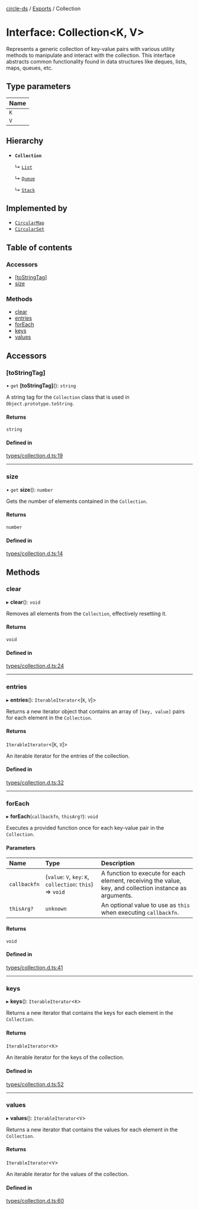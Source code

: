 [circle-ds](../README.md) / [Exports](../modules.md) / Collection

# Interface: Collection\<K, V\>

Represents a generic collection of key-value pairs with various utility methods
to manipulate and interact with the collection. This interface abstracts common
functionality found in data structures like deques, lists, maps, queues, etc.

## Type parameters

| Name |
| :------ |
| `K` |
| `V` |

## Hierarchy

- **`Collection`**

  ↳ [`List`](List.md)

  ↳ [`Queue`](Queue.md)

  ↳ [`Stack`](Stack.md)

## Implemented by

- [`CircularMap`](../classes/CircularMap.md)
- [`CircularSet`](../classes/CircularSet.md)

## Table of contents

### Accessors

- [[toStringTag]](Collection.md#[tostringtag])
- [size](Collection.md#size)

### Methods

- [clear](Collection.md#clear)
- [entries](Collection.md#entries)
- [forEach](Collection.md#foreach)
- [keys](Collection.md#keys)
- [values](Collection.md#values)

## Accessors

### [toStringTag]

• `get` **[toStringTag]**(): `string`

A string tag for the `Collection` class that is used in `Object.prototype.toString`.

#### Returns

`string`

#### Defined in

[types/collection.d.ts:19](https://github.com/havelessbemore/circle-ds/blob/f0ada2f/src/types/collection.d.ts#L19)

___

### size

• `get` **size**(): `number`

Gets the number of elements contained in the `Collection`.

#### Returns

`number`

#### Defined in

[types/collection.d.ts:14](https://github.com/havelessbemore/circle-ds/blob/f0ada2f/src/types/collection.d.ts#L14)

## Methods

### clear

▸ **clear**(): `void`

Removes all elements from the `Collection`, effectively resetting it.

#### Returns

`void`

#### Defined in

[types/collection.d.ts:24](https://github.com/havelessbemore/circle-ds/blob/f0ada2f/src/types/collection.d.ts#L24)

___

### entries

▸ **entries**(): `IterableIterator`\<[`K`, `V`]\>

Returns a new iterator object that contains an array of `[key, value]`
pairs for each element in the `Collection`.

#### Returns

`IterableIterator`\<[`K`, `V`]\>

An iterable iterator for the entries of the collection.

#### Defined in

[types/collection.d.ts:32](https://github.com/havelessbemore/circle-ds/blob/f0ada2f/src/types/collection.d.ts#L32)

___

### forEach

▸ **forEach**(`callbackfn`, `thisArg?`): `void`

Executes a provided function once for each key-value pair in the `Collection`.

#### Parameters

| Name | Type | Description |
| :------ | :------ | :------ |
| `callbackfn` | (`value`: `V`, `key`: `K`, `collection`: `this`) => `void` | A function to execute for each element, receiving the value, key, and collection instance as arguments. |
| `thisArg?` | `unknown` | An optional value to use as `this` when executing `callbackfn`. |

#### Returns

`void`

#### Defined in

[types/collection.d.ts:41](https://github.com/havelessbemore/circle-ds/blob/f0ada2f/src/types/collection.d.ts#L41)

___

### keys

▸ **keys**(): `IterableIterator`\<`K`\>

Returns a new iterator that contains the keys for each element
in the `Collection`.

#### Returns

`IterableIterator`\<`K`\>

An iterable iterator for the keys of the collection.

#### Defined in

[types/collection.d.ts:52](https://github.com/havelessbemore/circle-ds/blob/f0ada2f/src/types/collection.d.ts#L52)

___

### values

▸ **values**(): `IterableIterator`\<`V`\>

Returns a new iterator that contains the values for each element
in the `Collection`.

#### Returns

`IterableIterator`\<`V`\>

An iterable iterator for the values of the collection.

#### Defined in

[types/collection.d.ts:60](https://github.com/havelessbemore/circle-ds/blob/f0ada2f/src/types/collection.d.ts#L60)
